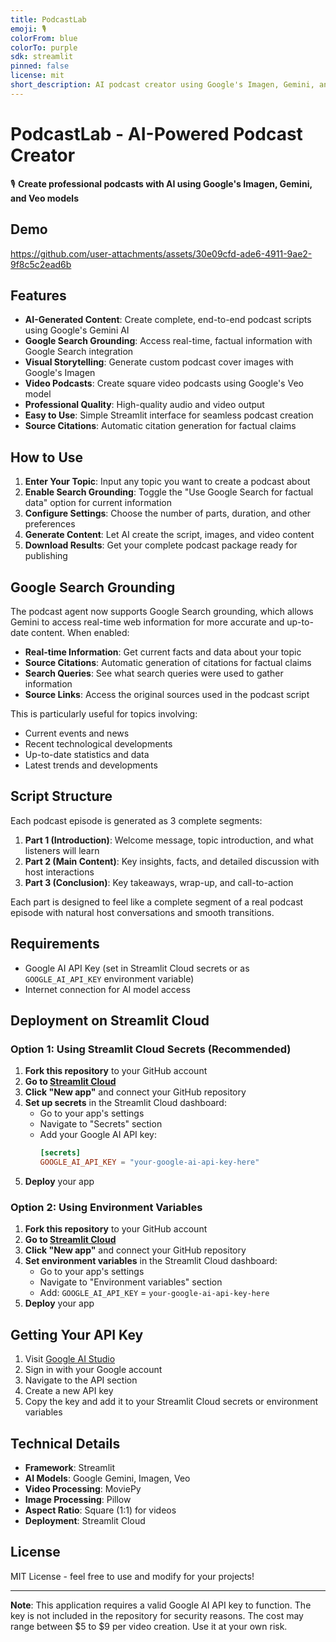 ```yaml
---
title: PodcastLab
emoji: 🎙️
colorFrom: blue
colorTo: purple
sdk: streamlit
pinned: false
license: mit
short_description: AI podcast creator using Google's Imagen, Gemini, and Veo.
---
```


# PodcastLab - AI-Powered Podcast Creator

🎙️ **Create professional podcasts with AI using Google's Imagen, Gemini, and Veo models**

## Demo

https://github.com/user-attachments/assets/30e09cfd-ade6-4911-9ae2-9f8c5c2ead6b

## Features

- **AI-Generated Content**: Create complete, end-to-end podcast scripts using Google's Gemini AI
- **Google Search Grounding**: Access real-time, factual information with Google Search integration
- **Visual Storytelling**: Generate custom podcast cover images with Google's Imagen
- **Video Podcasts**: Create square video podcasts using Google's Veo model
- **Professional Quality**: High-quality audio and video output
- **Easy to Use**: Simple Streamlit interface for seamless podcast creation
- **Source Citations**: Automatic citation generation for factual claims

## How to Use

1. **Enter Your Topic**: Input any topic you want to create a podcast about
2. **Enable Search Grounding**: Toggle the "Use Google Search for factual data" option for current information
3. **Configure Settings**: Choose the number of parts, duration, and other preferences
4. **Generate Content**: Let AI create the script, images, and video content
5. **Download Results**: Get your complete podcast package ready for publishing

## Google Search Grounding

The podcast agent now supports Google Search grounding, which allows Gemini to access real-time web information for more accurate and up-to-date content. When enabled:

- **Real-time Information**: Get current facts and data about your topic
- **Source Citations**: Automatic generation of citations for factual claims
- **Search Queries**: See what search queries were used to gather information
- **Source Links**: Access the original sources used in the podcast script

This is particularly useful for topics involving:

- Current events and news
- Recent technological developments
- Up-to-date statistics and data
- Latest trends and developments

## Script Structure

Each podcast episode is generated as 3 complete segments:

1. **Part 1 (Introduction)**: Welcome message, topic introduction, and what listeners will learn
2. **Part 2 (Main Content)**: Key insights, facts, and detailed discussion with host interactions
3. **Part 3 (Conclusion)**: Key takeaways, wrap-up, and call-to-action

Each part is designed to feel like a complete segment of a real podcast episode with natural host conversations and smooth transitions.

## Requirements

- Google AI API Key (set in Streamlit Cloud secrets or as `GOOGLE_AI_API_KEY` environment variable)
- Internet connection for AI model access

## Deployment on Streamlit Cloud

### Option 1: Using Streamlit Cloud Secrets (Recommended)

1. **Fork this repository** to your GitHub account
2. **Go to [Streamlit Cloud](https://share.streamlit.io/)**
3. **Click "New app"** and connect your GitHub repository
4. **Set up secrets** in the Streamlit Cloud dashboard:
   - Go to your app's settings
   - Navigate to "Secrets" section
   - Add your Google AI API key:
     ```toml
     [secrets]
     GOOGLE_AI_API_KEY = "your-google-ai-api-key-here"
     ```
5. **Deploy** your app

### Option 2: Using Environment Variables

1. **Fork this repository** to your GitHub account
2. **Go to [Streamlit Cloud](https://share.streamlit.io/)**
3. **Click "New app"** and connect your GitHub repository
4. **Set environment variables** in the Streamlit Cloud dashboard:
   - Go to your app's settings
   - Navigate to "Environment variables" section
   - Add: `GOOGLE_AI_API_KEY` = `your-google-ai-api-key-here`
5. **Deploy** your app

## Getting Your API Key

1. Visit [Google AI Studio](https://aistudio.google.com/)
2. Sign in with your Google account
3. Navigate to the API section
4. Create a new API key
5. Copy the key and add it to your Streamlit Cloud secrets or environment variables

## Technical Details

- **Framework**: Streamlit
- **AI Models**: Google Gemini, Imagen, Veo
- **Video Processing**: MoviePy
- **Image Processing**: Pillow
- **Aspect Ratio**: Square (1:1) for videos
- **Deployment**: Streamlit Cloud

## License

MIT License - feel free to use and modify for your projects!

---

**Note**: This application requires a valid Google AI API key to function. The key is not included in the repository for security reasons. The cost may range between $5 to $9 per video creation. Use it at your own risk.
